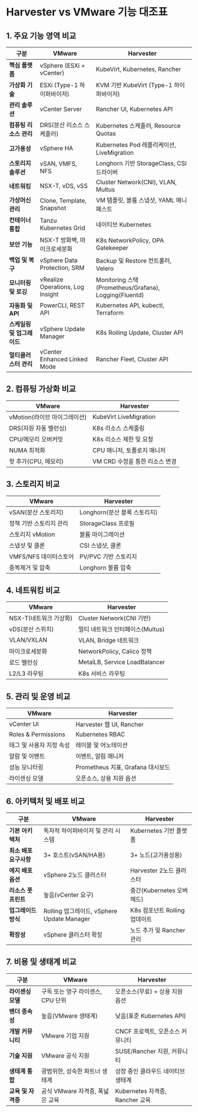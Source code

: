 # Harvester vs VMware 기능 대조표
## 1. 주요 기능 영역 비교

| 구분 | VMware | Harvester |
|------|--------|-----------|
| **핵심 플랫폼** | vSphere (ESXi + vCenter) | KubeVirt, Kubernetes, Rancher |
| **가상화 기술** | ESXi (Type-1 하이퍼바이저) | KVM 기반 KubeVirt (Type-1 하이퍼바이저) |
| **관리 솔루션** | vCenter Server | Rancher UI, Kubernetes API |
| **컴퓨팅 리소스 관리** | DRS(분산 리소스 스케줄러) | Kubernetes 스케줄러, Resource Quotas |
| **고가용성** | vSphere HA | Kubernetes Pod 레플리케이션, LiveMigration |
| **스토리지 솔루션** | vSAN, VMFS, NFS | Longhorn 기반 StorageClass, CSI 드라이버 |
| **네트워킹** | NSX-T, vDS, vSS | Cluster Network(CNI), VLAN, Multus |
| **가상머신 관리** | Clone, Template, Snapshot | VM 템플릿, 볼륨 스냅샷, YAML 매니페스트 |
| **컨테이너 통합** | Tanzu Kubernetes Grid | 네이티브 Kubernetes |
| **보안 기능** | NSX-T 방화벽, 마이크로세분화 | K8s NetworkPolicy, OPA Gatekeeper |
| **백업 및 복구** | vSphere Data Protection, SRM | Backup 및 Restore 컨트롤러, Velero |
| **모니터링 및 로깅** | vRealize Operations, Log Insight | Monitoring 스택(Prometheus/Grafana), Logging(Fluentd) |
| **자동화 및 API** | PowerCLI, REST API | Kubernetes API, kubectl, Terraform |
| **스케일링 및 업그레이드** | vSphere Update Manager | K8s Rolling Update, Cluster API |
| **멀티클러스터 관리** | vCenter Enhanced Linked Mode | Rancher Fleet, Cluster API |

## 2. 컴퓨팅 가상화 비교

| VMware | Harvester |
|--------|-----------|
| vMotion(라이브 마이그레이션) | KubeVirt LiveMigration |
| DRS(자원 자동 밸런싱) | K8s 리소스 스케줄링 |
| CPU/메모리 오버커밋 | K8s 리소스 제한 및 요청 |
| NUMA 최적화 | CPU 매니저, 토폴로지 매니저 |
| 핫 추가(CPU, 메모리) | VM CRD 수정을 통한 리소스 변경 |

## 3. 스토리지 비교

| VMware | Harvester |
|--------|-----------|
| vSAN(분산 스토리지) | Longhorn(분산 블록 스토리지) |
| 정책 기반 스토리지 관리 | StorageClass 프로필 |
| 스토리지 vMotion | 볼륨 마이그레이션 |
| 스냅샷 및 클론 | CSI 스냅샷, 클론 |
| VMFS/NFS 데이터스토어 | PV/PVC 기반 스토리지 |
| 중복제거 및 압축 | Longhorn 볼륨 압축 |

## 4. 네트워킹 비교

| VMware | Harvester |
|--------|-----------|
| NSX-T(네트워크 가상화) | Cluster Network(CNI 기반) |
| vDS(분산 스위치) | 멀티 네트워크 인터페이스(Multus) |
| VLAN/VXLAN | VLAN, Bridge 네트워크 |
| 마이크로세분화 | NetworkPolicy, Calico 정책 |
| 로드 밸런싱 | MetalLB, Service LoadBalancer |
| L2/L3 라우팅 | K8s 서비스 라우팅 |

## 5. 관리 및 운영 비교

| VMware | Harvester |
|--------|-----------|
| vCenter UI | Harvester 웹 UI, Rancher |
| Roles & Permissions | Kubernetes RBAC |
| 태그 및 사용자 지정 속성 | 레이블 및 어노테이션 |
| 알람 및 이벤트 | 이벤트, 알림 매니저 |
| 성능 모니터링 | Prometheus 지표, Grafana 대시보드 |
| 라이센싱 모델 | 오픈소스, 상용 지원 옵션 |

## 6. 아키텍처 및 배포 비교

| 구분 | VMware | Harvester |
|------|--------|-----------|
| **기본 아키텍처** | 독자적 하이퍼바이저 및 관리 시스템 | Kubernetes 기반 플랫폼 |
| **최소 배포 요구사항** | 3+ 호스트(vSAN/HA용) | 3+ 노드(고가용성용) |
| **에지 배포 옵션** | vSphere 2노드 클러스터 | Harvester 2노드 클러스터 |
| **리소스 풋프린트** | 높음(vCenter 요구) | 중간(Kubernetes 오버헤드) |
| **업그레이드 방식** | Rolling 업그레이드, vSphere Update Manager | K8s 컴포넌트 Rolling 업데이트 |
| **확장성** | vSphere 클러스터 확장 | 노드 추가 및 Rancher 관리 |

## 7. 비용 및 생태계 비교

| 구분 | VMware | Harvester |
|------|--------|-----------|
| **라이센싱 모델** | 구독 또는 영구 라이센스, CPU 단위 | 오픈소스(무료) + 상용 지원 옵션 |
| **벤더 종속성** | 높음(VMware 생태계) | 낮음(표준 Kubernetes API) |
| **개발 커뮤니티** | VMware 기업 지원 | CNCF 프로젝트, 오픈소스 커뮤니티 |
| **기술 지원** | VMware 공식 지원 | SUSE/Rancher 지원, 커뮤니티 |
| **생태계 통합** | 광범위한, 성숙한 파트너 생태계 | 성장 중인 클라우드 네이티브 생태계 |
| **교육 및 자격증** | 공식 VMware 자격증, 폭넓은 교육 | Kubernetes 자격증, Rancher 교육 |